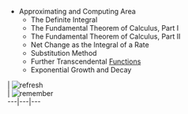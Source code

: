* Approximating and Computing Area
  * The Definite Integral
  * The Fundamental Theorem of Calculus, Part I 
  * The Fundamental Theorem of Calculus, Part II 
  * Net Change as the Integral of a Rate 
  * Substitution Method
  * Further Transcendental [Functions](https://else.fcim.utm.md/mod/resource/view.php?id=26962 "Functions")
  * Exponential Growth and Decay

|
![refresh](https://else.fcim.utm.md/pluginfile.php/70499/mod_resource/intro/f5.jpg)  
|
![remember](https://else.fcim.utm.md/pluginfile.php/70499/mod_resource/intro/remember.jpg)  
---|---|---
